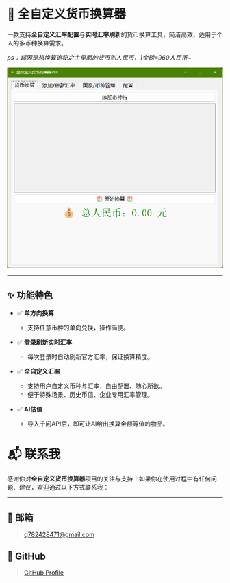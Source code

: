 

# 💱 全自定义货币换算器

一款支持**全自定义汇率配置**与**实时汇率刷新**的货币换算工具，简洁高效，适用于个人的多币种换算需求。

*ps：起因是想换算诡秘之主里面的货币到人民币，1金磅=960人民币~*

![项目Logo](image/main.png)

---

## ✨ 功能特色

- ✅ **单方向换算**
  - 支持任意币种的单向兑换，操作简便。

- ✅ **登录刷新实时汇率**
  - 每次登录时自动刷新官方汇率，保证换算精度。

- ✅ **全自定义汇率**
  - 支持用户自定义币种与汇率，自由配置、随心所欲。
  - 便于特殊场景、历史币值、企业专用汇率管理。

- ✅ **AI估值**
  - 导入千问API后，即可让AI给出换算金额等值的物品。




# 📬 联系我

感谢你对**全自定义货币换算器**项目的关注与支持！如果你在使用过程中有任何问题、建议，欢迎通过以下方式联系我：

---

## 📧 邮箱

> q782428471@gmail.com

## 💼 GitHub

> [GitHub Profile](https://github.com/MiracleGodForlove/)
